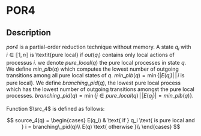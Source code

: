 # POR4

## Description 

*por4* is a partial-order reduction technique without memory. A state
$q_i$ with $i \in \llbracket 1, n \rrbracket$ is 
\textit{pure local} if $out(q_i)$ contains only local actions of processus $i$. we denote $pure\_local(q)$ the pure local processes in state $q$.
We define 
$min\_plb(q)$ which computes the lowest 
number of outgoing transitions among all 
pure local states of $q$. $min\_plb(q) = \min \{|E(q_i)| \, | \, i \text{ is pure local}
\}$. We define $branching\_pid(q)$, the lowest pure local process which has the lowest number of outgoing transitions amongst the pure local processes. $branching\_pid(q) = 
\min \{j \in pure\_local(q) \,|\, |E(q_j)| = min\_plb(q)\}$.

Function $\src_4$ is defined as follows:


$$
   source_4(q) = 
    \begin{cases}
        E(q_i) & \text{ if } q_i \text{ is pure local and } i = branching\_pid(q)\\
        E(q) \text{ otherwise }\\
    \end{cases}
$$